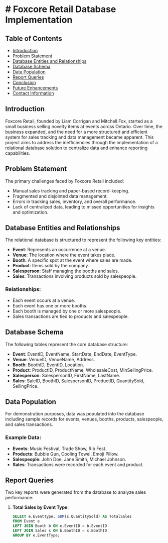 # # Foxcore Retail Database Implementation

## Table of Contents
- [Introduction](#introduction)
- [Problem Statement](#problem-statement)
- [Database Entities and Relationships](#database-entities-and-relationships)
- [Database Schema](#database-schema)
- [Data Population](#data-population)
- [Report Queries](#report-queries)
- [Conclusion](#conclusion)
- [Future Enhancements](#future-enhancements)
- [Contact Information](#contact-information)

## Introduction
Foxcore Retail, founded by Liam Corrigan and Mitchell Fox, started as a small business selling novelty items at events across Ontario. Over time, the business expanded, and the need for a more structured and efficient system for sales tracking and data management became apparent. This project aims to address the inefficiencies through the implementation of a relational database solution to centralize data and enhance reporting capabilities.

## Problem Statement
The primary challenges faced by Foxcore Retail included:
- Manual sales tracking and paper-based record-keeping.
- Fragmented and disjointed data management.
- Errors in tracking sales, inventory, and overall performance.
- Lack of centralized data, leading to missed opportunities for insights and optimization.

## Database Entities and Relationships
The relational database is structured to represent the following key entities:
- **Event**: Represents an occurrence at a venue.
- **Venue**: The location where the event takes place.
- **Booth**: A specific spot at the event where sales are made.
- **Product**: Items sold by the company.
- **Salesperson**: Staff managing the booths and sales.
- **Sales**: Transactions involving products sold by salespeople.

### Relationships:
- Each event occurs at a venue.
- Each event has one or more booths.
- Each booth is managed by one or more salespeople.
- Sales transactions are tied to products and salespeople.

## Database Schema
The following tables represent the core database structure:
- **Event**: EventID, EventName, StartDate, EndDate, EventType.
- **Venue**: VenueID, VenueName, Address.
- **Booth**: BoothID, EventID, Location.
- **Product**: ProductID, ProductName, WholesaleCost, MinSellingPrice.
- **Salesperson**: SalespersonID, FirstName, LastName.
- **Sales**: SaleID, BoothID, SalespersonID, ProductID, QuantitySold, SellingPrice.

## Data Population
For demonstration purposes, data was populated into the database including sample records for events, venues, booths, products, salespeople, and sales transactions.

### Example Data:
- **Events**: Music Festival, Trade Show, Rib Fest.
- **Products**: Bubble Gun, Cooling Towel, Emoji Pillow.
- **Salespeople**: John Doe, Jane Smith, Michael Johnson.
- **Sales**: Transactions were recorded for each event and product.

## Report Queries
Two key reports were generated from the database to analyze sales performance:

1. **Total Sales by Event Type**:
   ```sql
   SELECT e.EventType, SUM(s.QuantitySold) AS TotalSales
   FROM Event e
   LEFT JOIN Booth b ON e.EventID = b.EventID
   LEFT JOIN Sales s ON b.BoothID = s.BoothID
   GROUP BY e.EventType;
